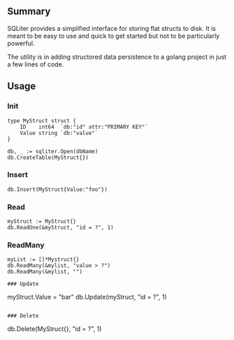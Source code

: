 ## Summary

SQLiter provides a simplified interface for storing flat structs to disk. It is meant to be easy to use and quick to get started but not to be particularly powerful.

The utility is in adding structored data persistence to a golang project in just a few lines of code.

## Usage

### Init
```
type MyStruct struct {
    ID    int64  `db:"id" attr:"PRIMARY KEY"`
    Value string `db:"value"`
}

db, _ := sqliter.Open(dbName)
db.CreateTable(MyStruct{})
```

### Insert
```
db.Insert(MyStruct{Value:"foo"})
```

### Read
```
myStruct := MyStruct{}
db.ReadOne(&myStruct, "id = ?", 1)
```

### ReadMany
```
myList := []*Mystruct{}
db.ReadMany(&mylist, "value > ?")
db.ReadMany(&mylist, "")

### Update
```
myStruct.Value = "bar"
db.Update(myStruct, "id = ?", 1)
```

### Delete
```
db.Delete(MyStruct{}, "id = ?", 1)
```
